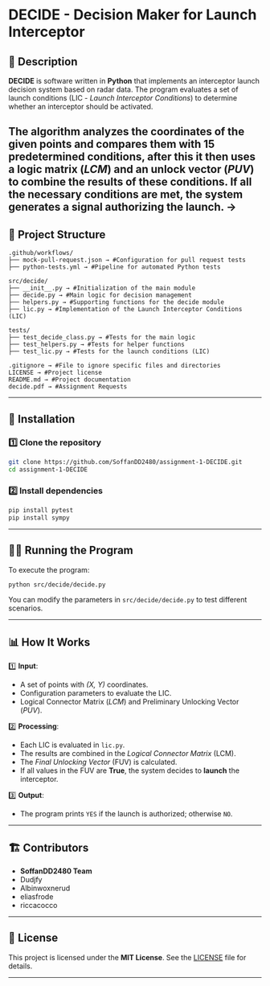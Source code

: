 # DECIDE - Decision Maker for Launch Interceptor

## 📌 Description

**DECIDE** is software written in **Python** that implements an interceptor launch decision system based on radar data.
The program evaluates a set of launch conditions (LIC - *Launch Interceptor Conditions*) to determine whether an interceptor should be activated.

The algorithm analyzes the coordinates of the given points and compares them with 15 predetermined conditions, after this it then uses a logic matrix (*LCM*) and an unlock vector (*PUV*) to combine the results of these conditions. 
If all the necessary conditions are met, the system generates a signal authorizing the launch.
→
---

## 📂 Project Structure

```
.github/workflows/
├── mock-pull-request.json → #Configuration for pull request tests
├── python-tests.yml → #Pipeline for automated Python tests

src/decide/
├── __init__.py → #Initialization of the main module
├── decide.py → #Main logic for decision management
├── helpers.py → #Supporting functions for the decide module
├── lic.py → #Implementation of the Launch Interceptor Conditions (LIC)

tests/
├── test_decide_class.py → #Tests for the main logic
├── test_helpers.py → #Tests for helper functions
├── test_lic.py → #Tests for the launch conditions (LIC)

.gitignore → #File to ignore specific files and directories
LICENSE → #Project license
README.md → #Project documentation
decide.pdf → #Assignment Requests

```

---

## 🚀 Installation

### 1️⃣ Clone the repository

```bash
git clone https://github.com/SoffanDD2480/assignment-1-DECIDE.git
cd assignment-1-DECIDE
```


### 2️⃣ Install dependencies

```bash
pip install pytest
pip install sympy
```

---

## 🏃‍♂️ Running the Program

To execute the program:

```bash
python src/decide/decide.py
```

You can modify the parameters in `src/decide/decide.py` to test different scenarios.

---

## 📊 How It Works

1️⃣ **Input**:  
   - A set of points with *(X, Y)* coordinates.  
   - Configuration parameters to evaluate the LIC.  
   - Logical Connector Matrix (*LCM*) and Preliminary Unlocking Vector (*PUV*).  

2️⃣ **Processing**:  
   - Each LIC is evaluated in `lic.py`.  
   - The results are combined in the *Logical Connector Matrix* (LCM).  
   - The *Final Unlocking Vector* (FUV) is calculated.  
   - If all values in the FUV are **True**, the system decides to **launch** the interceptor.  

3️⃣ **Output**:  
   - The program prints `YES` if the launch is authorized; otherwise `NO`.  

---

## 🏗 Contributors

- **SoffanDD2480 Team**
- Dudjfy
- Albinwoxnerud
- eliasfrode
- riccacocco

---

## 📜 License

This project is licensed under the **MIT License**. See the [LICENSE](LICENSE) file for details.

---
